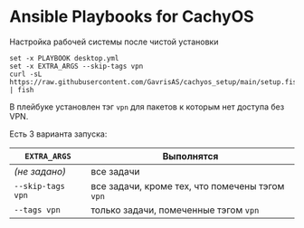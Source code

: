 # Ansible Playbooks for CachyOS
Настройка рабочей системы после чистой установки

   ```
   set -x PLAYBOOK desktop.yml
   set -x EXTRA_ARGS --skip-tags vpn
   curl -sL https://raw.githubusercontent.com/GavrisAS/cachyos_setup/main/setup.fish | fish
   ```

В плейбуке установлен тэг `vpn` для пакетов к которым нет доступа без VPN.

Есть 3 варианта запуска:

| `EXTRA_ARGS`               | Выполнятся                                                 |
|----------------------------|------------------------------------------------------------|
| *(не задано)*              | все задачи                                                 |
| `--skip-tags vpn`          | все задачи, кроме тех, что помечены тэгом `vpn`            |
| `--tags vpn`               | только задачи, помеченные тэгом `vpn`                      |

